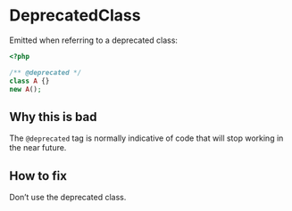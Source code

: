 # DeprecatedClass

Emitted when referring to a deprecated class:

```php
<?php

/** @deprecated */
class A {}
new A();
```

## Why this is bad

The `@deprecated` tag is normally indicative of code that will stop working in the near future.

## How to fix

Don’t use the deprecated class.
